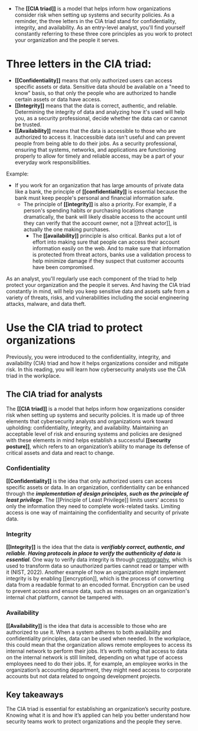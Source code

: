 - The **[[CIA triad]]** is a model that helps inform how organizations consider risk when setting up systems and security policies. As a reminder, the three letters in the CIA triad stand for confidentiality, integrity, and availability. As an entry-level analyst, you'll find yourself constantly referring to these three core principles as you work to protect your organization and the people it serves. 

# Three letters in the CIA triad:

- **[[Confidentiality]]** means that only authorized users can access specific assets or data. Sensitive data should be available on a "need to know" basis, so that only the people who are authorized to handle certain assets or data have access. 
- **[[Integrity]]** means that the data is correct, authentic, and reliable. Determining the integrity of data and analyzing how it's used will help you, as a security professional, decide whether the data can or cannot be trusted. 
- **[[Availability]]** means that the data is accessible to those who are authorized to access it. Inaccessible data isn't useful and can prevent people from being able to do their jobs. As a security professional, ensuring that systems, networks, and applications are functioning properly to allow for timely and reliable access, may be a part of your everyday work responsibilities. 

Example:
- If you work for an organization that has large amounts of private data like a bank, the principle of **[[confidentiality]]** is essential because the bank must keep people's personal and financial information safe. 
	- The principle of **[[integrity]]** is also a priority. For example, if a person's spending habits or purchasing locations change dramatically, the bank will likely disable access to the account until they can verify that the account owner, not a [[threat actor]], is actually the one making purchases. 
		- The **[[availability]]** principle is also critical. Banks put a lot of effort into making sure that people can access their account information easily on the web. And to make sure that information is protected from threat actors, banks use a validation process to help minimize damage if they suspect that customer accounts have been compromised. 

As an analyst, you'll regularly use each component of the triad to help protect your organization and the people it serves. And having the CIA triad constantly in mind, will help you keep sensitive data and assets safe from a variety of threats, risks, and vulnerabilities including the social engineering attacks, malware, and data theft.

# Use the CIA triad to protect organizations

Previously, you were introduced to the confidentiality, integrity, and availability (CIA) triad and how it helps organizations consider and mitigate risk. In this reading, you will learn how cybersecurity analysts use the CIA triad in the workplace. 

## The CIA triad for analysts

The **[[CIA triad]]** is a model that helps inform how organizations consider risk when setting up systems and security policies. It is made up of three elements that cybersecurity analysts and organizations work toward upholding: confidentiality, integrity, and availability. Maintaining an acceptable level of risk and ensuring systems and policies are designed with these elements in mind helps establish a successful **[[security posture]]**, which refers to an organization’s ability to manage its defense of critical assets and data and react to change. 

### **Confidentiality**

**[[Confidentiality]]** is the idea that only authorized users can access specific assets or data. 
	In an organization, confidentiality can be enhanced through the ***implementation of design principles, such as the principle of least privilege***. 
		The [[Principle of Least Privilege]] limits users' access to only the information they need to complete work-related tasks. Limiting access is one way of maintaining the confidentiality and security of private data. 

### **Integrity**

**[[Integrity]]** is the idea that the data is ***verifiably correct, authentic, and reliable***. ***Having protocols in place to verify the authenticity of data is essential***. 
	One way to verify data integrity is through [cryptography](https://www.nist.gov/cryptography#:~:text=Cryptography%20uses%20mathematical%20techniques%20to,that%20drives%20research%20and%20innovation.), which is used to transform data so unauthorized parties cannot read or tamper with it (NIST, 2022). 
	Another example of how an organization might implement integrity is by enabling [[encryption]], which is the process of converting data from a readable format to an encoded format. Encryption can be used to prevent access and ensure data, such as messages on an organization's internal chat platform, cannot be tampered with.  

### **Availability**

**[[Availability]]** is the idea that data is accessible to those who are authorized to use it. When a system adheres to both availability and confidentiality principles, data can be used when needed. 
	In the workplace, this could mean that the organization allows remote employees to access its internal network to perform their jobs. It’s worth noting that access to data on the internal network is still limited, depending on what type of access employees need to do their jobs. 
	If, for example, an employee works in the organization’s accounting department, they might need access to corporate accounts but not data related to ongoing development projects. 

## Key takeaways

The CIA triad is essential for establishing an organization’s security posture. Knowing what it is and how it’s applied can help you better understand how security teams work to protect organizations and the people they serve.